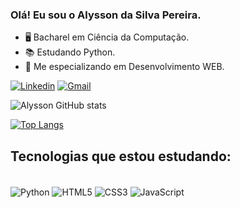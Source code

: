 ### Olá! Eu sou o Alysson da Silva Pereira.

- 🖥️ Bacharel em Ciência da Computação.
- 📚 Estudando Python.
- 📘 Me especializando em Desenvolvimento WEB.

[![Linkedin](https://img.shields.io/badge/LinkedIn-0077B5?style=for-the-badge&logo=linkedin&logoColor=white)](https://www.linkedin.com/in/alysson-silva-pereira-024424151/)
[![Gmail](https://img.shields.io/badge/Gmail-D14836?style=for-the-badge&logo=gmail&logoColor=white)](mailto:alyssonsp5@gmail.com)

![Alysson GitHub stats](https://github-readme-stats.vercel.app/api?username=alyssonsp&show_icons=true&theme=dracula)

[![Top Langs](https://github-readme-stats.vercel.app/api/top-langs/?username=alyssonsp)](https://github.com/alyssonsp/github-readme-stats)
## Tecnologias que estou estudando:

<div style="display: inline block"><br/>
  <img align="center" alt="Python" src="https://img.shields.io/badge/Python-3776AB?style=for-the-badge&logo=python&logoColor=white" />
  <img align="center" alt="HTML5" src="https://img.shields.io/badge/HTML5-E34F26?style=for-the-badge&logo=html5&logoColor=white" />
  <img align="center" alt="CSS3" src="https://img.shields.io/badge/CSS3-1572B6?style=for-the-badge&logo=css3&logoColor=white" />
  <img align="center" alt="JavaScript" src="https://img.shields.io/badge/JavaScript-F7DF1E?style=for-the-badge&logo=javascript&logoColor=black" />
</div>
